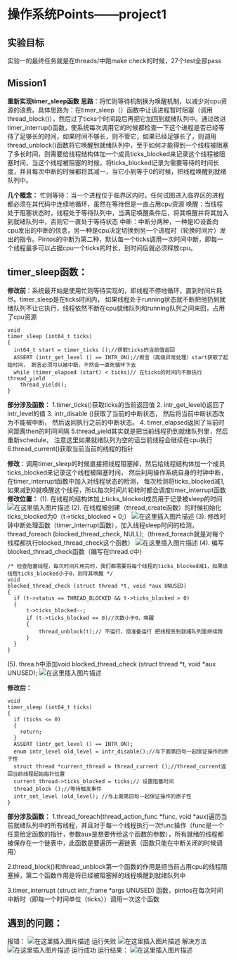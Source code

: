 ﻿# 操作系统Points——project1

## 实验目标

实验一的最终任务就是在threads/中跑make check的时候，27个test全部pass

## Mission1

**重新实现timer_sleep函数**
**思路**：将忙则等待机制换为唤醒机制，以减少对cpu资源的浪费。具体思路为：在timer_sleep（）函数中让该进程暂时阻塞（调用thread_block()），然后过了ticks个时间段后再把它加回到就绪队列中。通过改进timer_interrup()函数，使系统每次调用它的时候都检查一下这个进程是否已经等待了足够长的时间，如果时间不够长，则不管它，如果已经足够长了，则调用thread_unblock()函数将它唤醒到就绪队列中，至于如何才能得到一个线程被阻塞了多长时间，则需要给线程结构体加一个成员ticks_blocked来记录这个线程被阻塞时间，当这个线程被阻塞的时候，将ticks_blocked记录为需要等待的时间长度，并且每次中断的时候都将其减一，当它小到等于0的时候，把线程唤醒到就绪队列中。

**几个概念：**
忙则等待：当一个进程位于临界区内时，任何试图进入临界区的进程都必须在其代码中连续地循环，虽然在等待但是一直占用cpu资源
唤醒：当线程处于阻塞状态时，线程处于等待队列中，当满足唤醒条件后，将其唤醒并将其加入到就绪队列中，否则它一直处于等待状态
中断：中断分两种，一种是IO设备向cpu发出的中断的信息，另一种是cpu决定切换到另一个进程时（轮换时间片）发出的指令。Pintos的中断为第二种，默认每一个ticks调用一次时间中断，即每一个线程最多可以占据cpu一个ticks的时长，到时间后就必须释放cpu。

## timer_sleep函数：

**修改前**：系统最开始是使用忙则等待实现的，即线程不停地循环，直到时间片耗尽。timer_sleep是在ticks时间内， 如果线程处于running状态就不断把他扔到就绪队列不让它执行，线程依然不断在cpu就绪队列和running队列之间来回，占用了cpu资源

```
void
timer_sleep (int64_t ticks)
{
  int64_t start = timer_ticks ();//获取ticks的当前值返回
  ASSERT (intr_get_level () == INTR_ON);//断言（高级异常处理）start获取了起始时间， 断言必须可以被中断，不然会一直死循环下去
  while (timer_elapsed (start) < ticks)// 在ticks的时间内不断执行thread_yield
    thread_yield();
}
```
**部分涉及函数：**
1.timer_ticks()获取ticks的当前返回值
2. intr_get_level()返回了intr_level的值
3. intr_disable ()获取了当前的中断状态， 然后将当前中断状态改为不能被中断， 然后返回执行之前的中断状态。
4. timer_elapsed返回了当前时间距离then的时间间隔
5.thread_yield其实就是把当前线程扔到就绪队列里，然后重新schedule， 注意这里如果就绪队列为空的话当前线程会继续在cpu执行
6.thread_current()获取当前当前的线程的指针

**修改**：调用timer_sleep的时候直接把线程阻塞掉，然后给线程结构体加一个成员ticks_blocked来记录这个线程被阻塞时间， 然后利用操作系统自身的时钟中断，在timer_interrupt函数中加入对线程状态的检测， 每次检测将ticks_blocked减1, 如果减到0就唤醒这个线程，所以每次时间片轮转时都会调度timer_interrupt函数
**修改位置：**
(1). 在线程的结构体加上ticks_blocked成员用于记录被sleep的时间![在这里插入图片描述](https://img-blog.csdnimg.cn/20190603224525749.png)
(2). 在线程被创建（thread_create函数）的时候初始化ticks_blocked为0（t->ticks_blocked = 0;）
![在这里插入图片描述](https://img-blog.csdnimg.cn/20190603224546618.png)
(3). 修改时钟中断处理函数（timer_interrupt函数），加入线程sleep时间的检测， thread_foreach (blocked_thread_check, NULL);（thread_foreach就是对每个线程都执行blocked_thread_check这个函数）
![在这里插入图片描述](https://img-blog.csdnimg.cn/20190603224600520.png)
(4). 编写blocked_thread_check函数（编写在thread.c中）

```
/* 检查阻塞线程，每次时间片用完时，我们都需要将每个线程的ticks_blocked减1，如果该线程ticks_blocked小于0，则将其唤醒 */
void
blocked_thread_check (struct thread *t, void *aux UNUSED)
{
  if (t->status == THREAD_BLOCKED && t->ticks_blocked > 0)
  {
      t->ticks_blocked--;
      if (t->ticks_blocked == 0)//次数小于0，唤醒
      {
          thread_unblock(t);// 不运行，但准备运行 把线程丢到就绪队列里继续跑
      }
  }
}
```

(5). threa.h中添加void blocked_thread_check (struct thread *t, void *aux UNUSED);
![在这里插入图片描述](https://img-blog.csdnimg.cn/20190603224622673.png)

**修改后：**
```
void
timer_sleep (int64_t ticks)
{
  if (ticks <= 0)  
  {
    return;
  }
  ASSERT (intr_get_level () == INTR_ON);
  enum intr_level old_level = intr_disable();//与下面第四句一起保证操作的原子性
  struct thread *current_thread = thread_current ();//thread_current返回当前线程起始指针位置
  current_thread->ticks_blocked = ticks;// 设置阻塞时间
  thread_block ();//等待触发事件
  intr_set_level (old_level); //与上面第四句一起保证操作的原子性
}
```

**部分涉及函数：**
1.thread_foreach(thread_action_func *func, void *aux)遍历当前就绪队列中的所有线程，并且对于每一个线程执行一次func操作（func是一个任意给定函数的指针，参数aux是想要传给这个函数的参数），所有就绪的线程都被保存在一个链表中，此函数是要遍历一遍链表（函数只能在中断关闭的时候调用）

2.thread_block()和thread_unblock第一个函数的作用是把当前占用cpu的线程阻塞掉，第二个函数作用是将已经被阻塞掉的线程唤醒到就绪队列中

3.timer_interrupt (struct intr_frame *args UNUSED) 函数，pintos在每次时间中断时（即每一个时间单位（ticks））调用一次这个函数

## 遇到的问题：

报错：
![在这里插入图片描述](https://img-blog.csdnimg.cn/20190603224719270.png)
运行失败
![在这里插入图片描述](https://img-blog.csdnimg.cn/20190603224730349.png?x-oss-process=image/watermark,type_ZmFuZ3poZW5naGVpdGk,shadow_10,text_aHR0cHM6Ly9ibG9nLmNzZG4ubmV0L0xUYW5nZXJpbmVf,size_16,color_FFFFFF,t_70)
解决方法
![在这里插入图片描述](https://img-blog.csdnimg.cn/20190603224741415.png)
运行成功
运行结果：
![在这里插入图片描述](https://img-blog.csdnimg.cn/20190603224755586.png)
